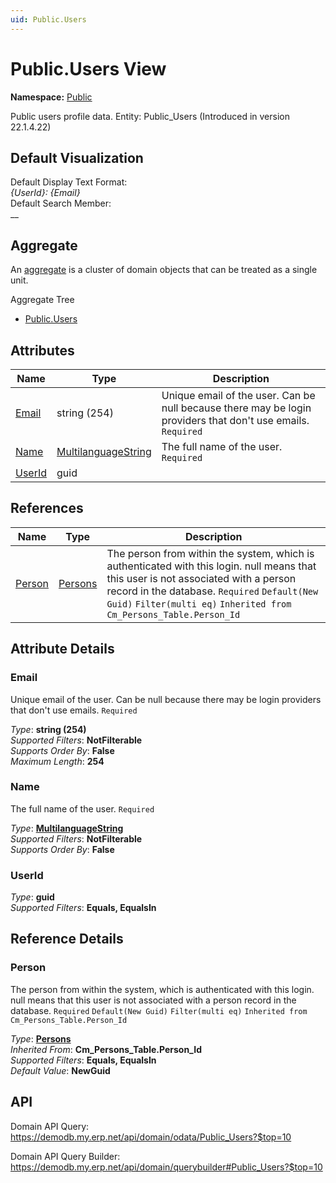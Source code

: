 ```yaml
---
uid: Public.Users
---
```

# Public.Users View

**Namespace:** [Public](Public.md)  

Public users profile data. Entity: Public_Users (Introduced in version 22.1.4.22)

## Default Visualization
Default Display Text Format:  
_{UserId}: {Email}_  
Default Search Member:  
__  

## Aggregate
An [aggregate](https://docs.erp.net/tech/advanced/concepts/aggregates.html) is a cluster of domain objects that can be treated as a single unit.  

Aggregate Tree  
* [Public.Users](Public.Users.md)  

## Attributes

| Name | Type | Description |
| ---- | ---- | --- |
| [Email](Public.Users.md#email) | string (254) | Unique email of the user. Can be null because there may be login providers that don't use emails. `Required` 
| [Name](Public.Users.md#name) | [MultilanguageString](../data-types.md#multilanguagestring) | The full name of the user. `Required` 
| [UserId](Public.Users.md#userid) | guid |  

## References

| Name | Type | Description |
| ---- | ---- | --- |
| [Person](Public.Users.md#person) | [Persons](General.Contacts.Persons.md) | The person from within the system, which is authenticated with this login. null means that this user is not associated with a person record in the database. `Required` `Default(New Guid)` `Filter(multi eq)` `Inherited from Cm_Persons_Table.Person_Id` |


## Attribute Details

### Email

Unique email of the user. Can be null because there may be login providers that don't use emails. `Required`

_Type_: **string (254)**  
_Supported Filters_: **NotFilterable**  
_Supports Order By_: **False**  
_Maximum Length_: **254**  

### Name

The full name of the user. `Required`

_Type_: **[MultilanguageString](../data-types.md#multilanguagestring)**  
_Supported Filters_: **NotFilterable**  
_Supports Order By_: **False**  

### UserId

_Type_: **guid**  
_Supported Filters_: **Equals, EqualsIn**  


## Reference Details

### Person

The person from within the system, which is authenticated with this login. null means that this user is not associated with a person record in the database. `Required` `Default(New Guid)` `Filter(multi eq)` `Inherited from Cm_Persons_Table.Person_Id`

_Type_: **[Persons](General.Contacts.Persons.md)**  
_Inherited From_: **Cm_Persons_Table.Person_Id**  
_Supported Filters_: **Equals, EqualsIn**  
_Default Value_: **NewGuid**  


## API

Domain API Query:
<https://demodb.my.erp.net/api/domain/odata/Public_Users?$top=10>

Domain API Query Builder:
<https://demodb.my.erp.net/api/domain/querybuilder#Public_Users?$top=10>

